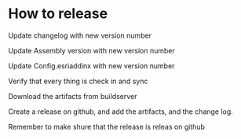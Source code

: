 # How to release

Update changelog with new version number

Update Assembly version with new version number

Update Config.esriaddinx with new version number

Verify that every thing is check in and sync

Download the artifacts from buildserver

Create a release on github, and add the artifacts, and the change log.

Remember to make shure that the release is releas on github

